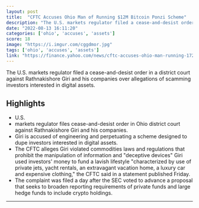 ```yaml
---
layout: post
title:  "CFTC Accuses Ohio Man of Running $12M Bitcoin Ponzi Scheme"
description: "The U.S. markets regulator filed a cease-and-desist order in a district court against Rathnakishore Giri and his companies over allegations of scamming investors interested in digital assets."
date: "2022-08-13 16:11:20"
categories: ['ohio', 'accuses', 'assets']
score: 18
image: "https://i.imgur.com/cggdmor.jpg"
tags: ['ohio', 'accuses', 'assets']
link: "https://finance.yahoo.com/news/cftc-accuses-ohio-man-running-172830427.html"
---
```


The U.S. markets regulator filed a cease-and-desist order in a district court against Rathnakishore Giri and his companies over allegations of scamming investors interested in digital assets.

## Highlights

- U.S.
- markets regulator files cease-and-desist order in Ohio district court against Rathnakishore Giri and his companies.
- Giri is accused of engineering and perpetuating a scheme designed to dupe investors interested in digital assets.
- The CFTC alleges Giri violated commodities laws and regulations that prohibit the manipulation of information and "deceptive devices" Giri used investors' money to fund a lavish lifestyle "characterized by use of private jets, yacht rentals, an extravagant vacation home, a luxury car and expensive clothing," the CFTC said in a statement published Friday.
- The complaint was filed a day after the SEC voted to advance a proposal that seeks to broaden reporting requirements of private funds and large hedge funds to include crypto holdings.

---

